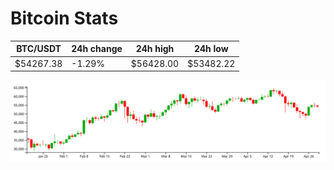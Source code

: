 # Bitcoin Stats

BTC/USDT|24h change|24h high|24h low|
|---|---|---|---|
|$54267.38|-1.29%|$56428.00|$53482.22|

<img src="./chart.svg">
